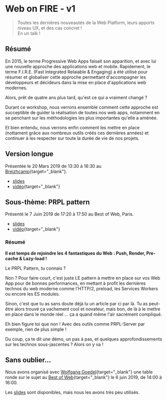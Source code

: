 # Web on FIRE - v1

> Toutes les dernières nouveautés de la Web Platform, leurs apports niveau UX, et des cas concret !\
> En un talk !

## Résumé

En 2015, le terme Progressive Web Apps faisait son apparition, et avec lui une nouvelle approche des applications web et mobile. Rapidement, le terme F.I.R.E. (Fast Integrated Relaiable & Engaging) a été utilisé pour résumer et globaliser cette approche permettant d'accompagner les développeurs et décideurs dans la mise en place d'applications web modernes.

Alors, prêt de quatre ans plus tard, qu'est ce qui a vraiment changé ?

Durant ce workshop, nous verrons ensemble comment cette approche est succeptible de guider la réalisation de toutes nos web apps, notamment en se penchant sur les méthodologies les plus importantes qu'elle a aménée.

Et bien entendu, nous verrons enfin comment les mettre en place (nottament grâce aux nombreux outils créés ces dernières années) et continuer à les respecter sur toute la durée de vie de nos projets.

## Version longue

Présentée le 20 Mars 2019 de 13:30 à 16:30 au [Breizhcamp](https://2019.breizhcamp.org/conference/programme/){target="\_blank"}.

- <a href="/slides/wof1/breizhcamp-2019.html" target="_blank">slides</a>
- [vidéo](https://youtu.be/OQ-dr-7pLaA){target="\_blank"}

## Sous-thème: PRPL pattern

Présenté le 7 Juin 2019 de 17:20 à 17:50 au Best of Web, Paris.

- <a href="/slides/wof1/BoW-PRPL-2019.html" target="_blank">slides</a>
- [vidéo](https://youtu.be/YSn8r0BDKTY){target="\_blank"}

### Résumé

**Il est temps de rejoindre les 4 fantastiques du Web : Push, Render, Pre-cache & Lazy-load !**

Le PRPL Pattern, tu connais ?

Non ? Pour faire court, c'est juste LE pattern à mettre en place sur vos Web App pour de bonnes performances, en mettant à profit les dernières technos du web moderne comme l'HTTP/2, preload, les Services Workers ou encore les ES modules.

Sinon, c'est que tu as sans doute déjà lu un article par ci par là. Tu as peut-être alors trouvé ça vachement cool et novateur, mais bon, de là à le mettre en place dans le monde réel … ça a quand même l'air sacrément compliqué.

Eh bien figure toi que non ! Avec des outils comme PRPL-Server par exemple, rien de plus simple !

Du coup, ça te dit une démo, un pas à pas, et quelques approfondissements sur les technos sous-jascentes ? Alors on y va !

## Sans oublier...

Nous avons organisé avec [Wolfgang Goedel](https://twitter.com/wgoedel){target="\_blank"} une table ronde sur le sujet au [Best of Web](https://www.bestofweb.paris/2019/){target="\_blank"} le 6 juin 2019, de 14:00 à 16:00.

Les <a href="/slides/wof1/BoW-workshop-2019.html" target="_blank">slides</a> sont disponibles, mais nous les avons très peu utilisés.
